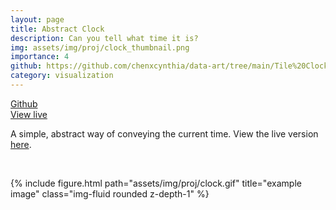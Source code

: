 ```yaml
---
layout: page
title: Abstract Clock
description: Can you tell what time it is?
img: assets/img/proj/clock_thumbnail.png
importance: 4
github: https://github.com/chenxcynthia/data-art/tree/main/Tile%20Clock
category: visualization
---
```



<div class = "projheader">
    <div class="links"><a href='https://github.com/chenxcynthia/data-art/tree/main/Tile%20Clock' class="btn z-depth-0" role="button"> <i class="fab fa-github gh-icon"></i> Github</a></div>
    <div class="links"><a href='https://openprocessing.org/sketch/1862658' class="btn z-depth-0" role="button"> View live</a></div>
</div>

A simple, abstract way of conveying the current time. View the live version [here](https://openprocessing.org/sketch/1862658).

&#8202;

<div class="row justify-content-sm-center">
    <div class="col-sm-8 mt-3 mt-md-0">
        {% include figure.html path="assets/img/proj/clock.gif" title="example image" class="img-fluid rounded z-depth-1" %}
    </div>
</div>




